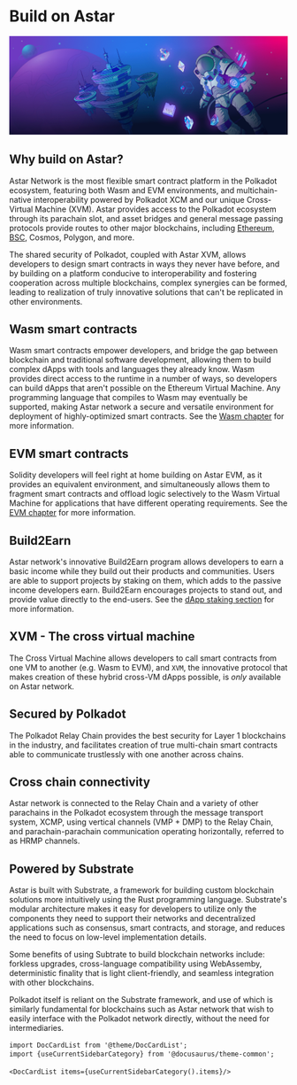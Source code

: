 # Build on Astar
![Documentation of all the resources builders need in order to start testing, deploying and interacting with smart contracts on the Astar network](./img/build.png)


## Why build on Astar?

Astar Network is the most flexible smart contract platform in the Polkadot ecosystem, featuring both Wasm and EVM environments, and multichain-native interoperability powered by Polkadot XCM and our unique Cross-Virtual Machine (XVM). Astar provides access to the Polkadot ecosystem through its parachain slot, and asset bridges and general message passing protocols provide routes to other major blockchains, including [Ethereum](https://cbridge.celer.network/#/transfer), [BSC](https://cbridge.celer.network/#/transfer), Cosmos, Polygon, and more. 

The shared security of Polkadot, coupled with Astar XVM, allows developers to design smart contracts in ways they never have before, and by building on a platform conducive to interoperability and fostering cooperation across multiple blockchains, complex synergies can be formed, leading to realization of truly innovative solutions that can't be replicated in other environments.

## Wasm smart contracts
Wasm smart contracts empower developers, and bridge the gap between blockchain and traditional software development, allowing them to build complex dApps with tools and languages they already know. Wasm provides direct access to the runtime in a number of ways, so developers can build dApps that aren't possible on the Ethereum Virtual Machine. Any programming language that compiles to Wasm may eventually be supported, making Astar network a secure and versatile environment for deployment of highly-optimized smart contracts. See the [Wasm chapter](/docs/build/wasm) for more information.

## EVM smart contracts
Solidity developers will feel right at home building on Astar EVM, as it provides an equivalent environment, and simultaneously allows them to fragment smart contracts and offload logic selectively to the Wasm Virtual Machine for applications that have different operating requirements. See the [EVM chapter](/docs/build/evm) for more information.

## Build2Earn
Astar network's innovative Build2Earn program allows developers to earn a basic income while they build out their products and communities. Users are able to support projects by staking on them, which adds to the passive income developers earn. Build2Earn encourages projects to stand out, and provide value directly to the end-users. See the [dApp staking section](/docs/build/dapp-staking/) for more information.

## XVM - The cross virtual machine
The Cross Virtual Machine allows developers to call smart contracts from one VM to another (e.g. Wasm to EVM), and `XVM`, the innovative protocol that makes creation of these hybrid cross-VM dApps possible, is *only* available on Astar network.

## Secured by Polkadot
The Polkadot Relay Chain provides the best security for Layer 1 blockchains in the industry, and facilitates creation of true multi-chain smart contracts able to communicate trustlessly with one another across chains.

## Cross chain connectivity
Astar network is connected to the Relay Chain and a variety of other parachains in the Polkadot ecosystem through the message transport system, XCMP, using vertical channels (VMP + DMP) to the Relay Chain, and parachain-parachain communication operating horizontally, referred to as HRMP channels.

## Powered by Substrate
Astar is built with Substrate, a framework for building custom blockchain solutions more intuitively using the Rust programming language. Substrate's modular architecture makes it easy for developers to utilize only the components they need to support their networks and decentralized applications such as consensus, smart contracts, and storage, and reduces the need to focus on low-level implementation details. 

Some benefits of using Subtrate to build blockchain networks include: forkless upgrades, cross-language compatibility using WebAssemby, deterministic finality that is light client-friendly, and seamless integration with other blockchains.

Polkadot itself is reliant on the Substrate framework, and use of which is similarly fundamental for blockchains such as Astar network that wish to easily interface with the Polkadot network directly, without the need for intermediaries.

```mdx-code-block
import DocCardList from '@theme/DocCardList';
import {useCurrentSidebarCategory} from '@docusaurus/theme-common';

<DocCardList items={useCurrentSidebarCategory().items}/>
```
